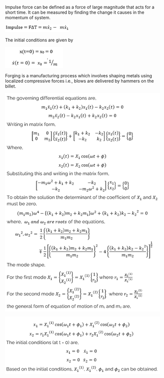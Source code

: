  Impulse force can be defined as a force of large magnitude that acts for a short time. It can be measured by finding the change it causes in the momentum of system.
 <br> 

 
![Alt text](images/10.png)
 
 
The initial conditions are given by

![Alt text](images/11.png)



Forging is a manufacturing process which involves shaping metals using localized compressive forces i.e., blows are delivered by hammers on the billet. 

![Alt text](images/4.png)

![Alt text](images/5.png)